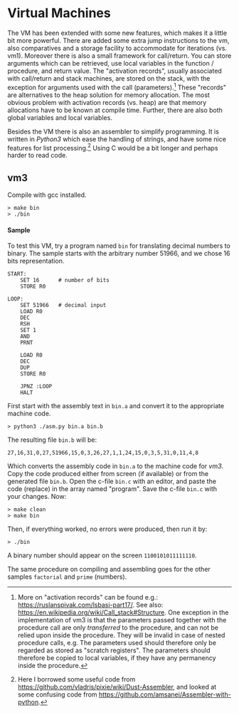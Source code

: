 # Virtual Machines

The VM has been extended with some new features, which makes it a little bit more powerful.
There are added some extra jump instructions to the vm, also comparatives and a storage facility to
accommodate for iterations (vs. vm1). Moreover there is also a small framework for call/return.
You can store arguments which can be retrieved, use local variables in the function / procedure,
and return value. The "activation records", usually associated with call/return and stack machines,
are stored on the stack, with the exception for arguments used with the call (parameters).[^2] These
"records" are alternatives to the heap solution for memory allocation. The most obvious problem
with activation records (vs. heap) are that memory allocations have to be known at compile time.
Further, there are also both global variables and local variables.

[^2]: More on "activation records" can be found e.g.: https://ruslanspivak.com/lsbasi-part17/.
See also: https://en.wikipedia.org/wiki/Call_stack#Structure.
One exception in the implementation of vm3 is that the parameters passed together with the procedure call
are only *transferred* to the procedure, and can not be relied upon inside the procedure. They
will be invalid in case of nested procedure calls, e.g. The parameters used should therefore only
be regarded as stored as "scratch registers". The parameters should therefore be copied to local variables,
if they have any permanency inside the procedure.

Besides the VM there is also an assembler to simplify programming. It is written in *Python3* which
ease the handling of strings, and have some nice features for list processing.[^3] Using C would be
a bit longer and perhaps harder to read code.

[^3]: Here I borrowed some useful code from
https://github.com/vladris/pixie/wiki/Dust-Assembler,
and looked at some confusing code from
https://github.com/amsanei/Assembler-with-python.

## vm3

Compile with gcc installed.

```
> make bin
> ./bin
```

#### Sample

To test this VM, try a program named `bin` for translating decimal numbers to binary.
The sample starts with the arbitrary number 51966, and we chose 16 bits representation.

```
START:
	SET 16		# number of bits
	STORE R0

LOOP:
	SET 51966	# decimal input
	LOAD R0
	DEC
	RSH
	SET 1
	AND
	PRNT

	LOAD R0
	DEC
	DUP
	STORE R0

	JPNZ :LOOP
	HALT
```

First start with the assembly text in `bin.a` and convert it to the appropriate machine code.

```
> python3 ./asm.py bin.a bin.b
```

The resulting file `bin.b` will be:

```
27,16,31,0,27,51966,15,0,3,26,27,1,1,24,15,0,3,5,31,0,11,4,8
```

Which converts the assembly code in `bin.a` to the machine code for *vm3*. Copy the code produced
either from screen (if available) or from the generated file `bin.b`. Open the c-file `bin.c` with
an editor, and paste the code (replace) in the array named "program". Save the c-file `bin.c` with
your changes. Now:

```
> make clean
> make bin
```

Then, if everything worked, no errors were produced, then run it by:

```
> ./bin
```

A binary number should appear on the screen `1100101011111110`.

The same procedure on compiling and assembling goes for the other samples `factorial` and `prime` (numbers).
